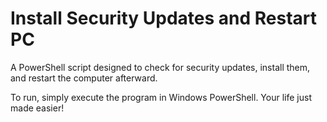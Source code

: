 # Install Security Updates and Restart PC

A PowerShell script designed to check for security updates, install them, and restart the computer afterward. 

To run, simply execute the program in Windows PowerShell. Your life just made easier!
